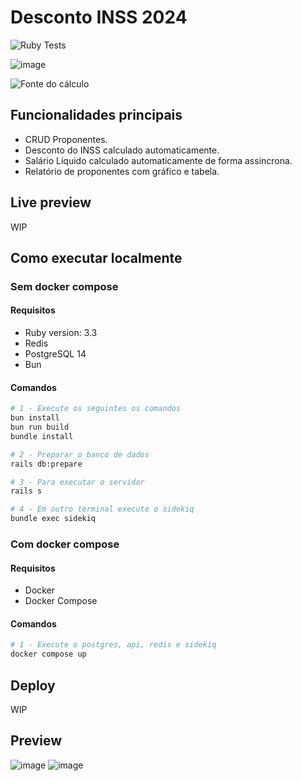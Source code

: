 # Desconto INSS 2024

![Ruby Tests](https://github.com/parkournick3/desconto-inss/actions/workflows/ruby.yml/badge.svg)

![image](https://github.com/parkournick3/desconto-inss/assets/131922314/4898f49a-f121-4716-bb9c-1455a5f6d2de)

![Fonte do cálculo](https://www.gov.br/inss/pt-br/assuntos/confira-as-aliquotas-de-contribuicao-ao-inss-com-o-aumento-do-salario-minimo)

## Funcionalidades principais

- CRUD Proponentes.
- Desconto do INSS calculado automaticamente.
- Salário Líquido calculado automaticamente de forma assincrona.
- Relatório de proponentes com gráfico e tabela.

## Live preview

WIP

## Como executar localmente

### Sem docker compose

#### Requisitos

- Ruby version: 3.3
- Redis
- PostgreSQL 14
- Bun

#### Comandos

```bash
# 1 - Execute os seguintes os comandos
bun install
bun run build
bundle install

# 2 - Preparar o banco de dados
rails db:prepare

# 3 - Para executar o servidor
rails s

# 4 - Em outro terminal execute o sidekiq
bundle exec sidekiq
```

### Com docker compose

#### Requisitos

- Docker
- Docker Compose

#### Comandos

```bash
# 1 - Execute o postgres, api, redis e sidekiq
docker compose up
```

## Deploy

WIP

## Preview

![image](https://github.com/parkournick3/desconto-inss/assets/131922314/15fdfdce-97bb-4b01-b392-dd1d509d3050)
![image](https://github.com/parkournick3/desconto-inss/assets/131922314/89f89d34-431f-48e0-af20-8dc497051d01)
